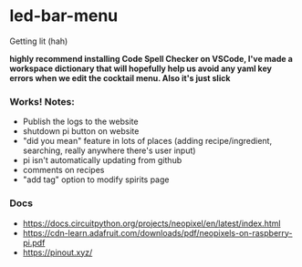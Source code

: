 # led-bar-menu
Getting lit (hah)

**highly recommend installing Code Spell Checker on VSCode, I've made a workspace dictionary that will hopefully help us avoid any yaml key errors when we edit the cocktail menu. Also it's just slick**

### Works! Notes:
- Publish the logs to the website
- shutdown pi button on website
- "did you mean" feature in lots of places (adding recipe/ingredient, searching, really anywhere there's user input)
- pi isn't automatically updating from github
- comments on recipes
- "add tag" option to modify spirits page

### Docs
- https://docs.circuitpython.org/projects/neopixel/en/latest/index.html
- https://cdn-learn.adafruit.com/downloads/pdf/neopixels-on-raspberry-pi.pdf 
- https://pinout.xyz/
